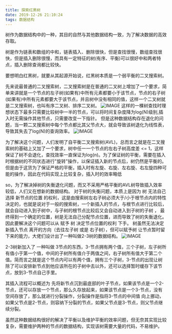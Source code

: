 ```yaml
---
title: 探索红黑树
date: 2019-12-26 21:10:24
tags: 数据结构
---
```

树作为数据结构中的一种，其目的自然与其他数据结构一致，为了解决数据的高效存取。

树是作为链表和数组的中和，链表插入、删除很快，但是查找很慢，数组查找很快，但是插入删除很慢，而具有一定特征的树(有序、平衡)可以很好中和两者特点，插入删除查询都比较快。

要想明白红黑树，就要从其起源开始说，红黑树本质是一个弱平衡的二叉搜索树。

先来说最普通的二叉搜索树，二叉搜索树是在普通的二叉树上增加了一个要求，简单来讲就是一个节点的左子树(如果有)中所有元素都要小于该节点，节点的右子树(如果有)中所有元素都要大于该节点，并且树中没有相同的值，这样一个二叉树就是二叉搜索树，也叫有序二叉树、排序二叉树。
![IMAGE](https://s2.ax1x.com/2019/12/26/lEneG8.jpg)
这样的一棵树查找时理想状态下最多只需要比较树中一半的节点，可以将时间复杂度降为log(N)级别,插入时无需操作其他节点，只需要改变一下指针。
但是这种数据结构存在退化的问题，当一颗二叉搜索树中每个节点都比其父节点大，就会导致该树退化为线性表，导致其失去了log(N)的查询效率。
![IMAGE](https://s2.ax1x.com/2019/12/26/lEnmRS.jpg)

为了解决这个问题，人们发明了自平衡二叉搜索树(AVL)，总而言之就是在二叉搜索树的基础上又加了一个要求，树中任一一个节点的左右子树高度差 <= 1，这样保证了树不会退化，查找效率一直保证为log(n)。为了保证树的平衡，需要在插入时根据树的不同状态进行"旋转"操作，以保证插入新的节点后，树仍然是平衡的。
但是由于这货为了保证严格的平衡，插入时有左旋、右旋、左右旋、右左旋四种可能的操作，因此在代码实现上比较复杂，插入时的效率略低

so，为了解决掉树的失衡退化问题，而又不采用严格平衡的AVL树导致插入效率较低，人们又在想新的数据结构。
对于树的失衡问题，本质上是因为 树 无法自己选择 新节点的位置 的权利，这是由搜索树左右子树必须大于/小于根节点内的特性决定的，也就是说对于一般的搜索树，一个新插入的节点，与根节点进行比较后，就会自动进入到子树中，与子树的根节点比较后又会自动进入到子树的子树 ， 最终得到一个确定的位置，树是无法自己分配节点位置，进而导致了树的失衡退化。因此要解决这个问题可以从 赋予 树 决定节点位置的权利 下手。 树虽然无法决定 新插入节点 离开的方向（去往左子树 或是 右子树），但可以赋予树 让节点暂时留下来的能力，大佬们设计出了一种叫做2-3树的数据结构。
![IMAGE](https://s2.ax1x.com/2019/12/26/lEnnxg.jpg)

2-3树新加入了 一种叫做 3节点的东西，3-节点拥有两个值，三个子树，左子树所有值小于第一个值，中间的子树所有值介于两值之间，右子树所有值大于第二个值。简而言之就是这个节点内可以有两个值，拥有三个子树，3-节点的出现让树除了可以安排新节点到他应该所在的子树中去以外，还可以选择暂时缓存下该节点，放到3-节点自己手里。

其插入流程可以概述为 先将新节点沉到最底部的叶子节点，如果该节点是一个2-节点，还可以存放一个节点，那么久存放起来，如果该节点是一个3-节点，没有空间存放了，那么就进行分裂操作，分裂操作是指将3-节点的中间值 向上挪动，如果父节点是2-节点，则容纳下分裂的节点，如果父节点是3-节点，则父节点继续分裂。

虽然这种数据结构很好的解决了平衡以及维护平衡的效率问题，但无奈其实现比较复杂，需要维护两种的节点的数据结构，实现该树需要大量的代码，不易维护。




